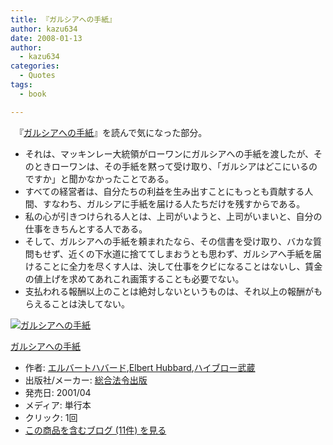 ```yaml
---
title: 『ガルシアへの手紙』
author: kazu634
date: 2008-01-13
author:
  - kazu634
categories:
  - Quotes
tags:
  - book

---
```

<div class="section">
<p>
    　『<a href="http://d.hatena.ne.jp/asin/4893467085" onclick="__gaTracker('send', 'event', 'outbound-article', 'http://d.hatena.ne.jp/asin/4893467085', 'ガルシアへの手紙');">ガルシアへの手紙</a>』を読んで気になった部分。
</p>
  
<ul>
<li>
      それは、マッキンレー大統領がローワンにガルシアへの手紙を渡したが、そのときローワンは、その手紙を黙って受け取り、「ガルシアはどこにいるのですか」と聞かなかったことである。
</li>
<li>
      すべての経営者は、自分たちの利益を生み出すことにもっとも貢献する人間、すなわち、ガルシアに手紙を届ける人たちだけを残すからである。
</li>
<li>
      私の心が引きつけられる人とは、上司がいようと、上司がいまいと、自分の仕事をきちんとする人である。
</li>
<li>
      そして、ガルシアへの手紙を頼まれたなら、その信書を受け取り、バカな質問もせず、近くの下水道に捨ててしまおうとも思わず、ガルシアへ手紙を届けることに全力を尽くす人は、決して仕事をクビになることはないし、賃金の値上げを求めてあれこれ画策することも必要でない。
</li>
<li>
      支払われる報酬以上のことは絶対しないというものは、それ以上の報酬がもらえることは決してない。
</li>
</ul>
  
<div class="hatena-asin-detail">
<a href="http://www.amazon.co.jp/dp/4893467085/?tag=hatena_st1-22&ascsubtag=d-7ibv" onclick="__gaTracker('send', 'event', 'outbound-article', 'http://www.amazon.co.jp/dp/4893467085/?tag=hatena_st1-22&ascsubtag=d-7ibv', '');"><img src="https://images-na.ssl-images-amazon.com/images/I/518ZA574QYL._SL160_.jpg" class="hatena-asin-detail-image" alt="ガルシアへの手紙" title="ガルシアへの手紙" /></a></p> 
    
<div class="hatena-asin-detail-info">
<p class="hatena-asin-detail-title">
<a href="http://www.amazon.co.jp/dp/4893467085/?tag=hatena_st1-22&ascsubtag=d-7ibv" onclick="__gaTracker('send', 'event', 'outbound-article', 'http://www.amazon.co.jp/dp/4893467085/?tag=hatena_st1-22&ascsubtag=d-7ibv', 'ガルシアへの手紙');">ガルシアへの手紙</a>
</p>
      
<ul>
<li>
<span class="hatena-asin-detail-label">作者:</span> <a href="http://d.hatena.ne.jp/keyword/%A5%A8%A5%EB%A5%D0%A1%BC%A5%C8%A5%CF%A5%D0%A1%BC%A5%C9" onclick="__gaTracker('send', 'event', 'outbound-article', 'http://d.hatena.ne.jp/keyword/%A5%A8%A5%EB%A5%D0%A1%BC%A5%C8%A5%CF%A5%D0%A1%BC%A5%C9', 'エルバートハバード');" class="keyword">エルバートハバード</a>,<a href="http://d.hatena.ne.jp/keyword/Elbert%20Hubbard" onclick="__gaTracker('send', 'event', 'outbound-article', 'http://d.hatena.ne.jp/keyword/Elbert%20Hubbard', 'Elbert Hubbard');" class="keyword">Elbert Hubbard</a>,<a href="http://d.hatena.ne.jp/keyword/%A5%CF%A5%A4%A5%D6%A5%ED%A1%BC%C9%F0%C2%A2" onclick="__gaTracker('send', 'event', 'outbound-article', 'http://d.hatena.ne.jp/keyword/%A5%CF%A5%A4%A5%D6%A5%ED%A1%BC%C9%F0%C2%A2', 'ハイブロー武蔵');" class="keyword">ハイブロー武蔵</a>
</li>
<li>
<span class="hatena-asin-detail-label">出版社/メーカー:</span> <a href="http://d.hatena.ne.jp/keyword/%C1%ED%B9%E7%CB%A1%CE%E1%BD%D0%C8%C7" onclick="__gaTracker('send', 'event', 'outbound-article', 'http://d.hatena.ne.jp/keyword/%C1%ED%B9%E7%CB%A1%CE%E1%BD%D0%C8%C7', '総合法令出版');" class="keyword">総合法令出版</a>
</li>
<li>
<span class="hatena-asin-detail-label">発売日:</span> 2001/04
</li>
<li>
<span class="hatena-asin-detail-label">メディア:</span> 単行本
</li>
<li>
<span class="hatena-asin-detail-label">クリック</span>: 1回
</li>
<li>
<a href="http://d.hatena.ne.jp/asin/4893467085" onclick="__gaTracker('send', 'event', 'outbound-article', 'http://d.hatena.ne.jp/asin/4893467085', 'この商品を含むブログ (11件) を見る');" target="_blank">この商品を含むブログ (11件) を見る</a>
</li>
</ul>
</div>
    
<div class="hatena-asin-detail-foot">
</div>
</div>
</div>
